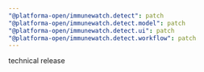 ```yaml
---
"@platforma-open/immunewatch.detect": patch
"@platforma-open/immunewatch.detect.model": patch
"@platforma-open/immunewatch.detect.ui": patch
"@platforma-open/immunewatch.detect.workflow": patch
---
```


technical release
